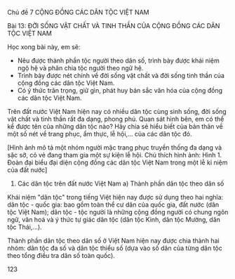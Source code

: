 Chủ đề 7
CỘNG ĐỒNG CÁC DÂN TỘC VIỆT NAM

Bài 13: ĐỜI SỐNG VẬT CHẤT VÀ TINH THẦN CỦA CỘNG ĐỒNG CÁC DÂN TỘC VIỆT NAM

Học xong bài này, em sẽ:
- Nêu được thành phần tộc người theo dân số, trình bày được khái niệm ngộ hệ và phân chia tộc người theo ngữ hệ.
- Trình bày được nét chính về đời sống vật chất và đời sống tinh thần của cộng đồng các dân tộc Việt Nam.
- Có ý thức trân trọng, giữ gìn, phát huy bản sắc văn hóa của cộng đồng các dân tộc Việt Nam.

Trên đất nước Việt Nam hiện nay có nhiều dân tộc cùng sinh sống, đời sống vật chất và tinh thần rất đa dạng, phong phú. Quan sát hình bên, em có thể kể được tên của những dân tộc nào? Hãy chia sẻ hiểu biết của bản thân về một số nét về trang phục, ẩm thực, lễ hội,... của các dân tộc đó.

[Hình ảnh mô tả một nhóm người mặc trang phục truyền thống đa dạng và sặc sỡ, có vẻ đang tham gia một sự kiện lễ hội. Chú thích hình ảnh: Hình 1. Đoàn đại biểu đại diện cộng đồng các dân tộc Việt Nam trong một lễ kỉ niệm của đất nước]

1. Các dân tộc trên đất nước Việt Nam
a) Thành phần dân tộc theo dân số

Khái niệm "dân tộc" trong tiếng Việt hiện nay được sử dụng theo hai nghĩa: dân tộc - quốc gia: bao gồm toàn thể cư dân của quốc gia, đất nước (dân tộc Việt Nam); dân tộc - tộc người là những cộng đồng người có chung ngôn ngữ, văn hoá và ý thức tự giác dân tộc (dân tộc Kinh, dân tộc Mường, dân tộc Thái,...).

Thành phần dân tộc theo dân số ở Việt Nam hiện nay được chia thành hai nhóm: dân tộc đa số và dân tộc thiểu số (dựa vào số dân của từng dân tộc theo tổng điều tra dân số toàn quốc).

123